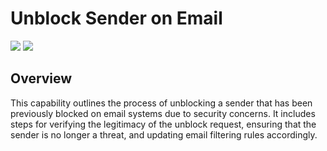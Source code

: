 # Unblock Sender on Email

![](https://img.shields.io/badge/Phase-Recovery_%28P0005%29-blue)&nbsp;![](https://img.shields.io/badge/Category-Email-blue)
## Overview

This capability outlines the process of unblocking a sender that has been previously blocked on email systems due to security concerns. It includes steps for verifying the legitimacy of the unblock request, ensuring that the sender is no longer a threat, and updating email filtering rules accordingly.